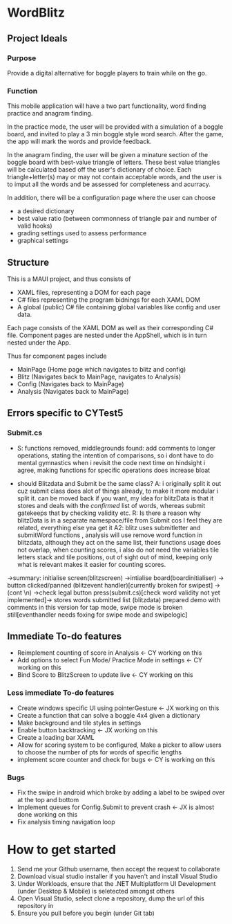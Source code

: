 # WordBlitz

## Project Ideals

### Purpose
Provide a digital alternative for boggle players to train while on the go.

### Function
This mobile application will have a two part functionality, word finding practice and anagram finding.

In the practice mode, the user will be provided with a simulation of a boggle board, and invited to play a 3 min boggle style word search.
After the game, the app will mark the words and provide feedback.

In the anagram finding, the user will be given a minature section of the boggle board with best-value triangle of letters.
These best value triangles will be calculated based off the user's dictionary of choice.
Each triangle+letter(s) may or may not contain acceptable words, and the user is to imput all the words and be assessed for completeness and acurracy.

In addition, there will be a configuration page where the user can choose 
- a desired dictionary
- best value ratio (between commonness of triangle pair and number of valid hooks)
- grading settings used to assess performance
- graphical settings

## Structure
This is a MAUI project, and thus consists of 
- XAML files, representing a DOM for each page
- C# files representing the program bidnings for each XAML DOM
- A global (public) C# file containing global variables like config and user data.

Each page consists of the XAML DOM as well as their corresponding C# file.
Component pages are nested under the AppShell, which is in turn nested under the App.

Thus far component pages include
- MainPage (Home page which navigates to blitz and config)
- Blitz (Navigates back to MainPage, navigates to Analysis)
- Config (Navigates back to MainPage)
- Analysis (Navigates back to MainPage)

## Errors specific to CYTest5
    
### Submit.cs
- S: functions removed, middlegrounds found: add comments to longer operations, stating the intention of comparisons, so i dont have to do mental gymnastics when i revisit the code next time
     on hindsight i agree, making functions for specific operations does increase bloat

- should Blitzdata and Submit be the same class? 
    A: i originally split it out cuz submit class does alot of things already, to make it more modular i split it.
    can be moved back if you want, my idea for blitzData is that it stores and deals with the *confirmed* list of words, whereas submit gatekeeps that by checking validity etc.
    R: Is there a reason why blitzData is in a separate namespace/file from Submit cos I feel they are related, everything else yea get it
    A2: blitz uses submitletter and submitWord functions , analysis will use remove word function in blitzdata, although they act on the same list, their functions usage does not overlap,
    when counting scores, i also do not need the variables tile letters stack and tile positions, out of sight out of mind, keeping only what is relevant makes it easier for counting scores.

->summary: initialise screen(blitzscreen) ->intialise board(boardinitialiser) -> button clicked/panned (blitzevent handler)[currently broken for swipest] -> (cont \n)
    ->check legal button press(submit.cs)[check word validity not yet implemented]-> stores words submitted list  (blitzdata)
  prepared demo with comments in this version for tap mode, swipe mode is broken still[eventhandler needs foxing for swipe mode and swipelogic]

## Immediate To-do features
- Reimplement counting of score in Analysis <- CY working on this
- Add options to select Fun Mode/ Practice Mode in settings <- CY working on this
- Bind Score to BlitzScreen to update live <- CY working on this

### Less immediate To-do features
- Create windows specific UI using pointerGesture <- JX working on this
- Create a function that can solve a boggle 4x4 given a dictionary
- Make background and tile styles in settings
- Enable button backtracking <- JX working on this
- Create a loading bar XAML
- Allow for scoring system to be configured, Make a picker to allow users to choose the number of pts for words of specific lengths
- implement score counter and check for bugs <- CY is working on this

### Bugs
- Fix the swipe in android which broke by adding a label to be swiped over at the top and bottom
- Implement queues for Config.Submit to prevent crash <- JX is almost done working on this
- Fix analysis timing navigation loop 

# How to get started
1. Send me your Github username, then accept the request to collaborate
2. Download visual studio installer if you haven't and install Visual Studio
3. Under Workloads, ensure that the .NET Multiplatform UI Development (under Desktop & Mobile) is seletected amongst others
4. Open Visual Studio, select clone a repository, dump the url of this repository in
5. Ensure you pull before you begin (under Git tab)

